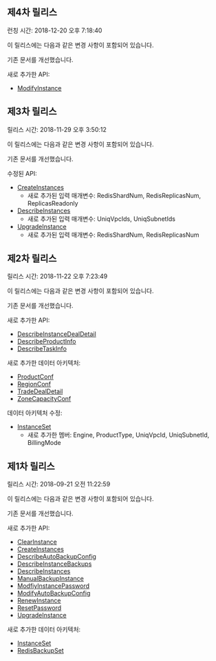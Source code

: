 ## 제4차 릴리스

런칭 시간: 2018-12-20 오후 7:18:40

이 릴리스에는 다음과 같은 변경 사항이 포함되어 있습니다.

기존 문서를 개선했습니다.

새로 추가한 API:

* [ModifyInstance](/document/api/239/31785)

## 제3차 릴리스

릴리스 시간: 2018-11-29 오후 3:50:12

이 릴리스에는 다음과 같은 변경 사항이 포함되어 있습니다.

기존 문서를 개선했습니다.

수정된 API:

* [CreateInstances](/document/api/239/20026)
	* 새로 추가된 입력 매개변수: RedisShardNum, RedisReplicasNum, ReplicasReadonly
* [DescribeInstances](/document/api/239/20018)
	* 새로 추가된 입력 매개변수: UniqVpcIds, UniqSubnetIds
* [UpgradeInstance](/document/api/239/20013)
	* 새로 추가된 입력 매개변수: RedisShardNum, RedisReplicasNum

## 제2차 릴리스

릴리스 시간: 2018-11-22 오후 7:23:49

이 릴리스에는 다음과 같은 변경 사항이 포함되어 있습니다.

기존 문서를 개선했습니다.

새로 추가한 API:

* [DescribeInstanceDealDetail](/document/api/239/30602)
* [DescribeProductInfo](/document/api/239/30600)
* [DescribeTaskInfo](/document/api/239/30601)

새로 추가한 데이터 아키텍처:

* [ProductConf](/document/api/239/20022#ProductConf)
* [RegionConf](/document/api/239/20022#RegionConf)
* [TradeDealDetail](/document/api/239/20022#TradeDealDetail)
* [ZoneCapacityConf](/document/api/239/20022#ZoneCapacityConf)

데이터 아키텍처 수정:

* [InstanceSet](/document/api/239/20022#InstanceSet)
	* 새로 추가한 멤버: Engine, ProductType, UniqVpcId, UniqSubnetId, BillingMode

## 제1차 릴리스

릴리스 시간: 2018-09-21 오전 11:22:59

이 릴리스에는 다음과 같은 변경 사항이 포함되어 있습니다.

기존 문서를 개선했습니다.

새로 추가한 API:

* [ClearInstance](/document/api/239/20021)
* [CreateInstances](/document/api/239/20026)
* [DescribeAutoBackupConfig](/document/api/239/20019)
* [DescribeInstanceBackups](/document/api/239/20011)
* [DescribeInstances](/document/api/239/20018)
* [ManualBackupInstance](/document/api/239/20010)
* [ModfiyInstancePassword](/document/api/239/20025)
* [ModifyAutoBackupConfig](/document/api/239/20016)
* [RenewInstance](/document/api/239/20015)
* [ResetPassword](/document/api/239/20014)
* [UpgradeInstance](/document/api/239/20013)

새로 추가한 데이터 아키텍처:

* [InstanceSet](/document/api/239/20022#InstanceSet)
* [RedisBackupSet](/document/api/239/20022#RedisBackupSet)


